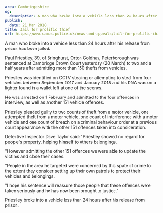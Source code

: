 ```yaml
area: Cambridgeshire
og:
  description: A man who broke into a vehicle less than 24 hours after his release from prison has been jailed.
publish:
  date: 21 Mar 2018
title: Jail for prolific thief
url: https://www.cambs.police.uk/news-and-appeals/Jail-for-prolific-thief-Priestley
```

A man who broke into a vehicle less than 24 hours after his release from prison has been jailed.

Paul Priestley, 39, of Bringhurst, Orton Goldhay, Peterborough was sentenced at Cambridge Crown Court yesterday (20 March) to two and a half years after admitting more than 150 thefts from vehicles.

Priestley was identified on CCTV stealing or attempting to steal from four vehicles between September 2017 and January 2018 and his DNA was on a lighter found in a wallet left at one of the scenes.

He was arrested on 1 February and admitted to the four offences in interview, as well as another 151 vehicle offences.

Priestley pleaded guilty to two counts of theft from a motor vehicle, one attempted theft from a motor vehicle, one count of interference with a motor vehicle and one count of breach on a criminal behaviour order at a previous court appearance with the other 151 offences taken into consideration.

Detective Inspector Dave Taylor said: "Priestley showed no regard for people's property, helping himself to others belongings.

"However admitting the other 151 offences we were able to update the victims and close their cases.

"People in the area he targeted were concerned by this spate of crime to the extent they consider setting up their own patrols to protect their vehicles and belongings.

"I hope his sentence will reassure those people that these offences were taken seriously and he has now been brought to justice."

Priestley broke into a vehicle less than 24 hours after his release from prison.
